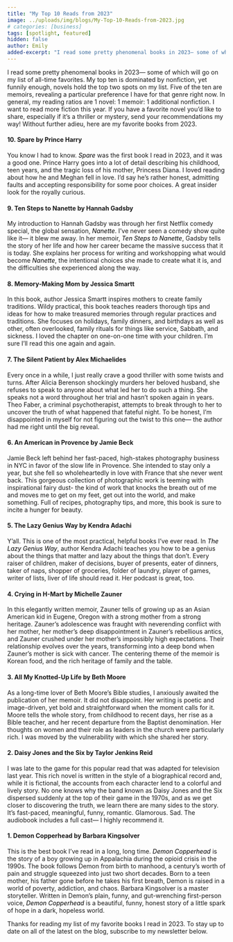 ```yaml
---
title: "My Top 10 Reads from 2023"
image: ../uploads/img/blogs/My-Top-10-Reads-from-2023.jpg
# categories: [business]
tags: [spotlight, featured]
hidden: false
author: Emily
added-excerpt: "I read some pretty phenomenal books in 2023— some of which will go on my list of all-time favorites. My top ten is dominated by nonfiction, yet funnily enough, novels hold the top two spots on my list. Five of the ten are memoirs, revealing a particular preference I have for that genre right now. In general, my reading ratios are 1 novel: 1 memoir: 1 additional nonfiction. I want to read more fiction this year."
---
```


<style> em {color: black;} p a {color: #f0506e;}</style>

I read some pretty phenomenal books in 2023— some of which will go on my list of all-time favorites. My top ten is dominated by nonfiction, yet funnily enough, novels hold the top two spots on my list. Five of the ten are memoirs, revealing a particular preference I have for that genre right now. In general, my reading ratios are 1 novel: 1 memoir: 1 additional nonfiction. I want to read more fiction this year. If you have a favorite novel you’d like to share, especially if it’s a thriller or mystery, send your recommendations my way! Without further adieu, here are my favorite books from 2023.

#### 10. Spare by Prince Harry

You know I had to know. _Spare_ was the first book I read in 2023, and it was a good one. Prince Harry goes into a lot of detail describing his childhood, teen years, and the tragic loss of his mother, Princess Diana. I loved reading about how he and Meghan fell in love. I’d say he’s rather honest, admitting faults and accepting responsibility for some poor choices. A great insider look for the royally curious.

#### 9. Ten Steps to Nanette by Hannah Gadsby

My introduction to Hannah Gadsby was through her first Netflix comedy special, the global sensation, _Nanette_. I’ve never seen a comedy show quite like it— it blew me away. In her memoir, _Ten Steps to Nanette_, Gadsby tells the story of her life and how her career became the massive success that it is today. She explains her process for writing and workshopping what would become _Nanette_, the intentional choices she made to create what it is, and the difficulties she experienced along the way.

#### 8. Memory-Making Mom by Jessica Smartt

In this book, author Jessica Smartt inspires mothers to create family traditions. Wildy practical, this book teaches readers thorough tips and ideas for how to make treasured memories through regular practices and traditions. She focuses on holidays, family dinners, and birthdays as well as other, often overlooked, family rituals for things like service, Sabbath, and sickness. I loved the chapter on one-on-one time with your children. I’m sure I’ll read this one again and again.

#### 7. The Silent Patient by Alex Michaelides

Every once in a while, I just really crave a good thriller with some twists and turns. After Alicia Berenson shockingly murders her beloved husband, she refuses to speak to anyone about what led her to do such a thing. She speaks not a word throughout her trial and hasn’t spoken again in years. Theo Faber, a criminal psychotherapist, attempts to break through to her to uncover the truth of what happened that fateful night. To be honest, I’m disappointed in myself for not figuring out the twist to this one— the author had me right until the big reveal.

#### 6. An American in Provence by Jamie Beck

Jamie Beck left behind her fast-paced, high-stakes photography business in NYC in favor of the slow life in Provence. She intended to stay only a year, but she fell so wholeheartedly in love with France that she never went back. This gorgeous collection of photographic work is teeming with inspirational fairy dust- the kind of work that knocks the breath out of me and moves me to get on my feet, get out into the world, and make something. Full of recipes, photography tips, and more, this book is sure to incite a hunger for beauty.

#### 5. The Lazy Genius Way by Kendra Adachi

Y’all. This is one of the most practical, helpful books I’ve ever read. In _The Lazy Genius Way_, author Kendra Adachi teaches you how to be a genius about the things that matter and lazy about the things that don’t. Every raiser of children, maker of decisions, buyer of presents, eater of dinners, taker of naps, shopper of groceries, folder of laundry, player of games, writer of lists, liver of life should read it. Her podcast is great, too.

#### 4. Crying in H-Mart by Michelle Zauner

In this elegantly written memoir, Zauner tells of growing up as an Asian American kid in Eugene, Oregon with a strong mother from a strong heritage. Zauner’s adolescence was fraught with neverending conflict with her mother, her mother’s deep disappointment in Zauner’s rebellious antics, and Zauner crushed under her mother’s impossibly high expectations. Their relationship evolves over the years, transforming into a deep bond when Zauner’s mother is sick with cancer. The centering theme of the memoir is Korean food, and the rich heritage of family and the table.

#### 3. All My Knotted-Up Life by Beth Moore

As a long-time lover of Beth Moore’s Bible studies, I anxiously awaited the publication of her memoir. It did not disappoint. Her writing is poetic and image-driven, yet bold and straightforward when the moment calls for it. Moore tells the whole story, from childhood to recent days, her rise as a Bible teacher, and her recent departure from the Baptist denomination. Her thoughts on women and their role as leaders in the church were particularly rich. I was moved by the vulnerability with which she shared her story.

#### 2. Daisy Jones and the Six by Taylor Jenkins Reid

I was late to the game for this popular read that was adapted for television last year. This rich novel is written in the style of a biographical record and, while it is fictional, the accounts from each character lend to a colorful and lively story. No one knows why the band known as Daisy Jones and the Six dispersed suddenly at the top of their game in the 1970s, and as we get closer to discovering the truth, we learn there are many sides to the story. It’s fast-paced, meaningful, funny, romantic. Glamorous. Sad. The audiobook includes a full cast— I highly recommend it.

#### 1. Demon Copperhead by Barbara Kingsolver

This is the best book I’ve read in a long, long time. _Demon Copperhead_ is the story of a boy growing up in Appalachia during the opioid crisis in the 1990s. The book follows Demon from birth to manhood, a century’s worth of pain and struggle squeezed into just two short decades. Born to a teen mother, his father gone before he takes his first breath, Demon is raised in a world of poverty, addiction, and chaos. Barbara Kingsolver is a master storyteller. Written in Demon’s plain, funny, and gut-wrenching first-person voice, _Demon Copperhead_ is a beautiful, funny, honest story of a little spark of hope in a dark, hopeless world.

Thanks for reading my list of my favorite books I read in 2023. To stay up to date on all of the latest on the blog, subscribe to my newsletter below.
